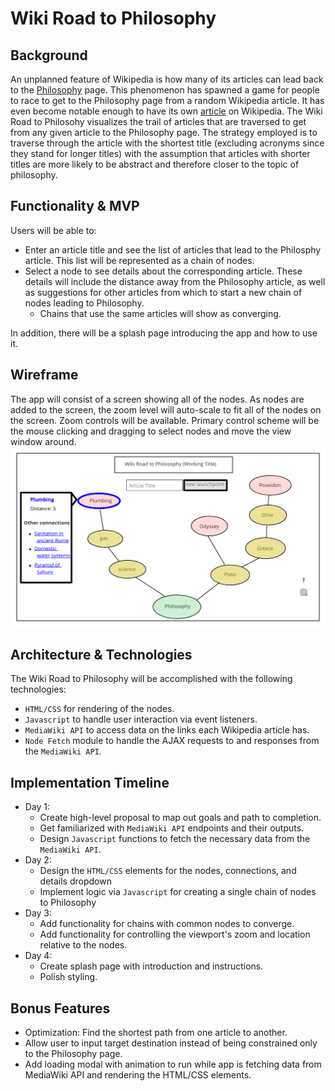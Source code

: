 # Wiki Road to Philosophy

## Background
An unplanned feature of Wikipedia is how many of its articles can lead back to the <a href="https://en.wikipedia.org/wiki/Philosophy">Philosophy</a> page. This phenomenon has spawned a game for people to race to get to the Philosophy page from a random Wikipedia article. It has even become notable enough to have its own <a href="https://en.wikipedia.org/wiki/Wikipedia:Getting_to_Philosophy">article</a> on Wikipedia. The Wiki Road to Philosohy visualizes the trail of articles that are traversed to get from any given article to the Philosophy page. The strategy employed is to traverse through the article with the shortest title (excluding acronyms since they stand for longer titles) with the assumption that articles with shorter titles are more likely to be abstract and therefore closer to the topic of philosophy.

## Functionality & MVP
Users will be able to:
* Enter an article title and see the list of articles that lead to the Philosphy article. This list will be represented as a chain of nodes.
* Select a node to see details about the corresponding article. These details will include the distance away from the Philosophy article, as well as suggestions for other articles from which to start a new chain of nodes leading to Philosophy.
    * Chains that use the same articles will show as converging.

In addition, there will be a splash page introducing the app and how to use it. 

## Wireframe
The app will consist of a screen showing all of the nodes. As nodes are added to the screen, the zoom level will auto-scale to fit all of the nodes on the screen. Zoom controls will be available. Primary control scheme will be the mouse clicking and dragging to select nodes and move the view window around.
<img src="./assets/images/wireframe.png"/>


## Architecture & Technologies
The Wiki Road to Philosophy will be accomplished with the following technologies:
* `HTML/CSS` for rendering of the nodes.
* `Javascript` to handle user interaction via event listeners.
* `MediaWiki API` to access data on the links each Wikipedia article has.
* `Node Fetch` module to handle the AJAX requests to and responses from the `MediaWiki API`.

## Implementation Timeline
* Day 1: 
    * Create high-level proposal to map out goals and path to completion.
    * Get familiarized with `MediaWiki API` endpoints and their outputs.
    * Design `Javascript` functions to fetch the necessary data from the `MediaWiki API`.
* Day 2:
    * Design the `HTML/CSS` elements for the nodes, connections, and details dropdown
    * Implement logic via `Javascript` for creating a single chain of nodes to Philosophy
* Day 3:
    * Add functionality for chains with common nodes to converge.
    * Add functionality for controlling the viewport's zoom and location relative to the nodes.
* Day 4:
    * Create splash page with introduction and instructions.
    * Polish styling.

## Bonus Features

* Optimization: Find the shortest path from one article to another.
* Allow user to input target destination instead of being constrained only to the Philosophy page.
* Add loading modal with animation to run while app is fetching data from MediaWiki API and rendering the HTML/CSS elements.
